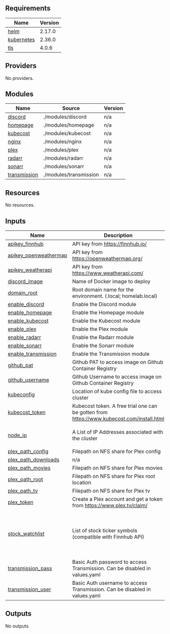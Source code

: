 <!-- BEGIN_TF_DOCS -->
## Requirements

| Name | Version |
|------|---------|
| <a name="requirement_helm"></a> [helm](#requirement\_helm) | 2.17.0 |
| <a name="requirement_kubernetes"></a> [kubernetes](#requirement\_kubernetes) | 2.36.0 |
| <a name="requirement_tls"></a> [tls](#requirement\_tls) | 4.0.6 |

## Providers

No providers.

## Modules

| Name | Source | Version |
|------|--------|---------|
| <a name="module_discord"></a> [discord](#module\_discord) | ./modules/discord | n/a |
| <a name="module_homepage"></a> [homepage](#module\_homepage) | ./modules/homepage | n/a |
| <a name="module_kubecost"></a> [kubecost](#module\_kubecost) | ./modules/kubecost | n/a |
| <a name="module_nginx"></a> [nginx](#module\_nginx) | ./modules/nginx | n/a |
| <a name="module_plex"></a> [plex](#module\_plex) | ./modules/plex | n/a |
| <a name="module_radarr"></a> [radarr](#module\_radarr) | ./modules/radarr | n/a |
| <a name="module_sonarr"></a> [sonarr](#module\_sonarr) | ./modules/sonarr | n/a |
| <a name="module_transmission"></a> [transmission](#module\_transmission) | ./modules/transmission | n/a |

## Resources

No resources.

## Inputs

| Name | Description | Type | Default | Required |
|------|-------------|------|---------|:--------:|
| <a name="input_apikey_finnhub"></a> [apikey\_finnhub](#input\_apikey\_finnhub) | API key from <https://finnhub.io/> | `string` | `"apikey"` | no |
| <a name="input_apikey_openweathermap"></a> [apikey\_openweathermap](#input\_apikey\_openweathermap) | API key from <https://openweathermap.org/> | `string` | `"apikey"` | no |
| <a name="input_apikey_weatherapi"></a> [apikey\_weatherapi](#input\_apikey\_weatherapi) | API key from <https://www.weatherapi.com/> | `string` | `"apikey"` | no |
| <a name="input_discord_image"></a> [discord\_image](#input\_discord\_image) | Name of Docker image to deploy | `any` | n/a | yes |
| <a name="input_domain_root"></a> [domain\_root](#input\_domain\_root) | Root domain name for the environment. (.local; homelab.local) | `string` | `"local"` | no |
| <a name="input_enable_discord"></a> [enable\_discord](#input\_enable\_discord) | Enable the Discord module | `bool` | `false` | no |
| <a name="input_enable_homepage"></a> [enable\_homepage](#input\_enable\_homepage) | Enable the Homepage module | `bool` | `false` | no |
| <a name="input_enable_kubecost"></a> [enable\_kubecost](#input\_enable\_kubecost) | Enable the Kubecost module | `bool` | `false` | no |
| <a name="input_enable_plex"></a> [enable\_plex](#input\_enable\_plex) | Enable the Plex module | `bool` | `false` | no |
| <a name="input_enable_radarr"></a> [enable\_radarr](#input\_enable\_radarr) | Enable the Radarr module | `bool` | `false` | no |
| <a name="input_enable_sonarr"></a> [enable\_sonarr](#input\_enable\_sonarr) | Enable the Sonarr module | `bool` | `false` | no |
| <a name="input_enable_transmission"></a> [enable\_transmission](#input\_enable\_transmission) | Enable the Transmission module | `bool` | `false` | no |
| <a name="input_github_pat"></a> [github\_pat](#input\_github\_pat) | Github PAT to access image on Github Container Registry | `any` | n/a | yes |
| <a name="input_github_username"></a> [github\_username](#input\_github\_username) | Github Username to access image on Github Container Registry | `any` | n/a | yes |
| <a name="input_kubeconfig"></a> [kubeconfig](#input\_kubeconfig) | Location of kube config file to access cluster | `string` | `"~/.kube/config"` | no |
| <a name="input_kubecost_token"></a> [kubecost\_token](#input\_kubecost\_token) | Kubecost token. A free trial one can be gotten from <https://www.kubecost.com/install.html> | `any` | n/a | yes |
| <a name="input_node_ip"></a> [node\_ip](#input\_node\_ip) | A List of IP Addresses associated with the cluster | `list(any)` | <pre>[<br/>  "192.168.0.144"<br/>]</pre> | no |
| <a name="input_plex_path_config"></a> [plex\_path\_config](#input\_plex\_path\_config) | Filepath on NFS share for Plex config | `string` | `"/mnt/plex/config"` | no |
| <a name="input_plex_path_downloads"></a> [plex\_path\_downloads](#input\_plex\_path\_downloads) | n/a | `string` | `"/mnt/plex/downloads"` | no |
| <a name="input_plex_path_movies"></a> [plex\_path\_movies](#input\_plex\_path\_movies) | Filepath on NFS share for Plex movies | `string` | `"/mnt/plex/movies"` | no |
| <a name="input_plex_path_root"></a> [plex\_path\_root](#input\_plex\_path\_root) | Filepath on NFS share for Plex root location | `string` | `"/mnt/plex"` | no |
| <a name="input_plex_path_tv"></a> [plex\_path\_tv](#input\_plex\_path\_tv) | Filepath on NFS share for Plex tv | `string` | `"/mnt/plex/tv"` | no |
| <a name="input_plex_token"></a> [plex\_token](#input\_plex\_token) | Create a Plex account and get a token from <https://www.plex.tv/claim/> | `string` | `"apikey"` | no |
| <a name="input_stock_watchlist"></a> [stock\_watchlist](#input\_stock\_watchlist) | List of stock ticker symbols (compatible with Finnhub API) | `list(string)` | <pre>[<br/>  "SPY",<br/>  "NVDA",<br/>  "TSM",<br/>  "MSFT",<br/>  "AAPL"<br/>]</pre> | no |
| <a name="input_transmission_pass"></a> [transmission\_pass](#input\_transmission\_pass) | Basic Auth password to access Transmission. Can be disabled in values.yaml | `string` | `"password"` | no |
| <a name="input_transmission_user"></a> [transmission\_user](#input\_transmission\_user) | Basic Auth username to access Transmission. Can be disabled in values.yaml | `string` | `"admin"` | no |

## Outputs

No outputs.
<!-- END_TF_DOCS -->